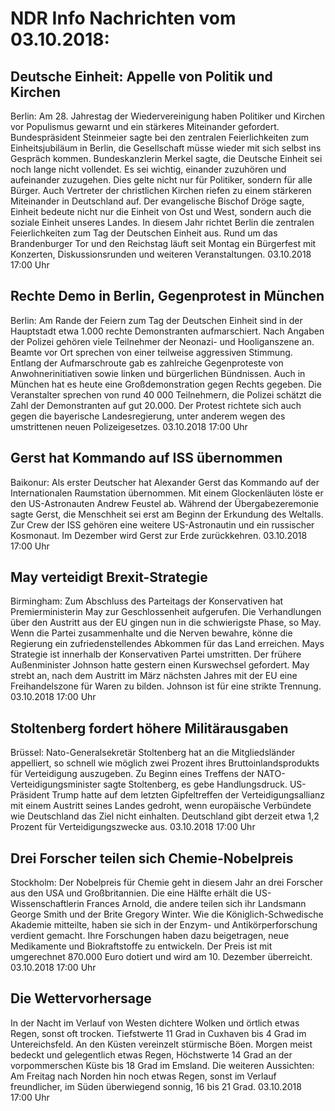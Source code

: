 # NDR Info Nachrichten vom 03.10.2018:


## Deutsche Einheit: Appelle von Politik und Kirchen
Berlin: Am 28. Jahrestag der Wiedervereinigung haben Politiker und Kirchen vor Populismus gewarnt und ein stärkeres Miteinander gefordert. Bundespräsident Steinmeier sagte bei den zentralen Feierlichkeiten zum Einheitsjubiläum in Berlin, die Gesellschaft müsse wieder mit sich selbst ins Gespräch kommen. Bundeskanzlerin Merkel sagte, die Deutsche Einheit sei noch lange nicht vollendet. Es sei wichtig, einander zuzuhören und aufeinander zuzugehen. Dies gelte nicht nur für Politiker, sondern für alle Bürger. Auch Vertreter der christlichen Kirchen riefen zu einem stärkeren Miteinander in Deutschland auf. Der evangelische Bischof Dröge sagte, Einheit bedeute nicht nur die Einheit von Ost und West, sondern auch die soziale Einheit unseres Landes. In diesem Jahr richtet Berlin die zentralen Feierlichkeiten zum Tag der Deutschen Einheit aus. Rund um das Brandenburger Tor und den Reichstag läuft seit  Montag ein Bürgerfest mit Konzerten, Diskussionsrunden und weiteren Veranstaltungen. 03.10.2018 17:00 Uhr 

## Rechte Demo in Berlin, Gegenprotest in München
Berlin: Am Rande der Feiern zum Tag der Deutschen Einheit sind in der Hauptstadt etwa 1.000 rechte Demonstranten aufmarschiert. Nach Angaben der Polizei gehören viele Teilnehmer der Neonazi- und Hooliganszene an. Beamte vor Ort sprechen von einer teilweise aggressiven Stimmung. Entlang der Aufmarschroute gab es zahlreiche Gegenproteste von Anwohnerinitiativen sowie linken und bürgerlichen Bündnissen. Auch in München hat es heute eine Großdemonstration gegen Rechts gegeben. Die Veranstalter sprechen von rund 40 000 Teilnehmern, die Polizei schätzt die Zahl der Demonstranten auf gut 20.000. Der Protest richtete sich auch gegen die bayerische Landesregierung, unter anderem wegen des umstrittenen neuen Polizeigesetzes. 03.10.2018 17:00 Uhr 

## Gerst hat Kommando auf ISS übernommen
Baikonur:	Als erster Deutscher hat Alexander Gerst das Kommando auf der Internationalen Raumstation übernommen. Mit einem Glockenläuten löste er den US-Astronauten Andrew Feustel ab. Während der Übergabezeremonie sagte Gerst, die Menschheit sei erst am Beginn der Erkundung des Weltalls. Zur Crew der ISS gehören eine weitere US-Astronautin und ein russischer Kosmonaut. Im Dezember wird Gerst zur Erde zurückkehren. 03.10.2018 17:00 Uhr 

## May verteidigt Brexit-Strategie
Birmingham: Zum Abschluss des Parteitags der Konservativen hat Premierministerin May zur Geschlossenheit aufgerufen. Die Verhandlungen über den Austritt aus der EU gingen nun in die schwierigste Phase, so May. Wenn die Partei zusammenhalte und die Nerven bewahre, könne die Regierung ein zufriedenstellendes Abkommen für das Land erreichen. Mays Strategie ist innerhalb der Konservativen Partei umstritten. Der frühere Außenminister Johnson hatte gestern einen Kurswechsel gefordert. May strebt an, nach dem Austritt im März nächsten Jahres mit der EU eine Freihandelszone für Waren zu bilden. Johnson ist für eine strikte Trennung. 03.10.2018 17:00 Uhr 

## Stoltenberg fordert höhere Militärausgaben
Brüssel:	Nato-Generalsekretär Stoltenberg hat an die Mitgliedsländer appelliert, so schnell wie möglich zwei Prozent ihres Bruttoinlandsprodukts für Verteidigung auszugeben. Zu Beginn eines Treffens der NATO-Verteidigungsminister sagte Stoltenberg, es gebe Handlungsdruck. US-Präsident Trump hatte auf dem letzten Gipfeltreffen der Verteidigungsallianz mit einem Austritt seines Landes gedroht, wenn europäische Verbündete wie Deutschland das Ziel nicht einhalten. Deutschland gibt derzeit etwa 1,2 Prozent für Verteidigungszwecke aus. 03.10.2018 17:00 Uhr 

## Drei Forscher teilen sich Chemie-Nobelpreis
Stockholm:	Der Nobelpreis für Chemie geht in diesem Jahr an drei Forscher aus den USA und Großbritannien. Die eine Hälfte erhält die US-Wissenschaftlerin Frances Arnold, die andere teilen sich ihr Landsmann George Smith und der Brite Gregory Winter. Wie die Königlich-Schwedische Akademie mitteilte, haben sie sich in der Enzym- und Antikörperforschung verdient gemacht. Ihre Forschungen haben dazu beigetragen, neue Medikamente und Biokraftstoffe zu entwickeln. Der Preis ist mit umgerechnet 870.000 Euro dotiert und wird am 10. Dezember überreicht. 03.10.2018 17:00 Uhr 

## Die Wettervorhersage
In der Nacht im Verlauf von Westen dichtere Wolken und örtlich etwas Regen, sonst oft trocken. Tiefstwerte 11 Grad in Cuxhaven bis 4 Grad im Untereichsfeld. An den Küsten vereinzelt stürmische Böen. Morgen meist bedeckt und gelegentlich etwas Regen, Höchstwerte 14 Grad an der vorpommerschen Küste bis 18 Grad im Emsland. Die weiteren Aussichten: Am Freitag nach Norden hin noch etwas Regen, sonst im Verlauf freundlicher, im Süden überwiegend sonnig, 16 bis 21 Grad. 03.10.2018 17:00 Uhr 
